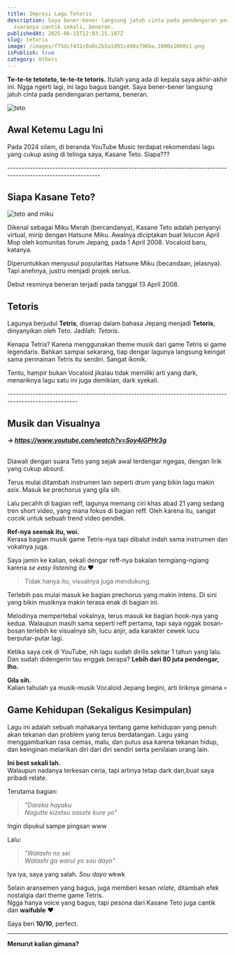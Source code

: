 ```yaml
---
title: Impresi Lagu Tetoris
description: Saya bener-bener langsung jatuh cinta pada pendengaran pertama,
  suaranya cantik sekali, beneran.
publishedAt: 2025-06-15T12:03:25.187Z
slug: tetoris
image: /images/f75dcf431c0a0c2b5a1d91c4d0a796ba.1000x1000x1.png
isPublish: true
category: Others
---
```

**Te‑te‑te tetoteto, te‑te‑te tetoris.** Itulah yang ada di kepala saya akhir-akhir ini. Ngga ngerti lagi, ini lagu bagus banget. Saya bener-bener langsung jatuh cinta pada pendengaran pertama, beneran.

![teto](/images/f75dcf431c0a0c2b5a1d91c4d0a796ba.1000x1000x1.png "tetoris")

## Awal Ketemu Lagu Ini

Pada 2024 silam, di beranda YouTube Music terdapat rekomendasi lagu yang cukup asing di telinga saya, Kasane Teto. Siapa???

\-﻿--------------------------------------------------------------------------------------------------------------

## Siapa Kasane Teto?

![teto and miku](/images/v1bgofyafdeobque47an.png "teto and miku")

Dikenal sebagai Miku Merah (bercandanya), Kasane Teto adalah penyanyi virtual, mirip dengan Hatsune Miku. Awalnya diciptakan buat lelucon April Mop oleh komunitas forum Jepang, pada 1 April 2008. Vocaloid baru, katanya. 

Diperuntukkan menyusul popularitas Hatsune Miku (becandaan, jelasnya). Tapi anehnya, justru menjadi projek serius.

Debut resminya beneran terjadi pada tanggal 13 April 2008.

## Tetoris

Lagunya berjudul **Tetris**, diserap dalam bahasa Jepang menjadi **Tetoris**, dinyanyikan oleh Teto. Jadilah: *Tetoris*.

Kenapa Tetris? Karena menggunakan theme musik dari game Tetris si game legendaris. Bahkan sampai sekarang, tiap dengar lagunya langsung keingat sama permainan Tetris itu sendiri. Sangat ikonik.

Tentu, hampir bukan Vocaloid jikalau tidak memiliki arti yang dark, menariknya lagu satu ini juga demikian, dark syekali.

\-﻿------------------------------------------------------------------------------------------------------

## Musik dan Visualnya

***\-> [https://www.youtube.com/watch?v=Soy4jGPHr3g ](https://www.youtube.com/watch?v=Soy4jGPHr3g)***

\
Diawali dengan suara Teto yang sejak awal terdengar ngegas, dengan lirik yang cukup absurd.

Terus mulai ditambah instrumen lain seperti drum yang bikin lagu makin asix. Masuk ke prechorus yang gila sih.

Lalu pecahh di bagian reff, lagunya memang ciri khas abad 21 yang sedang tren short video, yang mana fokus di bagian reff. Oleh karena itu, sangat cocok untuk sebuah trend video pendek.

**Ref-nya seenak itu, woi.**\
Kerasa bagian musik game Tetris-nya tapi dibalut indah sama instrumen dan vokalnya juga.

Saya jamin ke kalian, sekali dengar reff-nya bakalan terngiang-ngiang karena *se easy listening itu* ♥️

> Tidak hanya itu, visualnya juga mendukung.

Terlebih pas mulai masuk ke bagian prechorus yang makin intens. Di sini yang bikin musiknya makin terasa enak di bagian ini.

Melodinya mempertebal vokalnya, terus masuk ke bagian hook-nya yang kedua. Walaupun masih sama seperti reff pertama, tapi saya nggak bosan-bosan terlebih ke visualnya sih, lucu anjir, ada karakter cewek lucu berputar-putar lagi.

Ketika saya cek di YouTube, nih lagu sudah dirilis sekitar 1 tahun yang lalu.\
Dan sudah didengerin tau enggak berapa? **Lebih dari 80 juta pendengar, lho.**

**Gila sih.**\
Kalian tahulah ya musik-musik Vocaloid Jepang begini, arti liriknya gimana 💀

## Game Kehidupan (Sekaligus Kesimpulan)

Lagu ini adalah sebuah mahakarya tentang game kehidupan yang penuh akan tekanan dan problem yang terus berdatangan. Lagu yang menggambarkan rasa cemas, malu, dan putus asa karena tekanan hidup, dan keinginan melarikan diri dari diri sendiri serta penilaian orang lain.

**Ini best sekali lah.**\
Walaupun nadanya terkesan ceria, tapi artinya tetap dark dan,buat saya pribadi relate. 

Terutama bagian:

> *"Dareka hayaku\
> Nagutte kizetsu sasete kure yo"*

Ingin dipukul sampe pingsan www

Lalu:

> *"Watashi no sei\
> Watashi ga warui yo sou dayo"*

Iya iya, saya yang salah. *Sou dayo* wkwk

Selain aransemen yang bagus, juga memberi kesan *relate*, ditambah efek nostalgia dari theme game Tetris.\
Ngga hanya voice yang bagus, tapi pesona dari Kasane Teto juga cantik dan **waifuble** ♥️

Saya beri **10/10**, perfect.

- - -

**Menurut kalian gimana?**